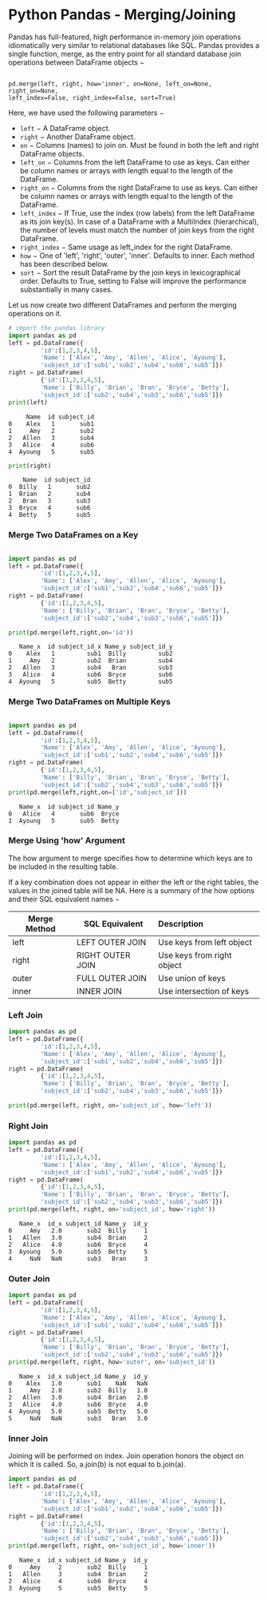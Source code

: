 
Python Pandas - Merging/Joining
===========================

Pandas has full-featured, high performance in-memory join operations idiomatically very similar to relational databases like SQL.
Pandas provides a single function, merge, as the entry point for all standard database join operations between DataFrame objects −
<pre><code>
pd.merge(left, right, how='inner', on=None, left_on=None, right_on=None,
left_index=False, right_index=False, sort=True)
</code></pre>


Here, we have used the following parameters −
* ``left`` − A DataFrame object.
* ``right`` − Another DataFrame object.
* ``on`` − Columns (names) to join on. Must be found in both the left and right DataFrame objects.
* ``left_on`` − Columns from the left DataFrame to use as keys. Can either be column names or arrays with length equal to the length of the DataFrame.
* ``right_on`` − Columns from the right DataFrame to use as keys. Can either be column names or arrays with length equal to the length of the DataFrame.
* ``left_index`` − If True, use the index (row labels) from the left DataFrame as its join key(s). In case of a DataFrame with a MultiIndex (hierarchical), the number of levels must match the number of join keys from the right DataFrame.
* ``right_index`` − Same usage as left_index for the right DataFrame.
* ``how`` − One of 'left', 'right', 'outer', 'inner'. Defaults to inner. Each method has been described below.
* ``sort`` − Sort the result DataFrame by the join keys in lexicographical order. Defaults to True, setting to False will improve the performance substantially in many cases.


Let us now create two different DataFrames and perform the merging operations on it.


```python
# import the pandas library
import pandas as pd
left = pd.DataFrame({
         'id':[1,2,3,4,5],
         'Name': ['Alex', 'Amy', 'Allen', 'Alice', 'Ayoung'],
         'subject_id':['sub1','sub2','sub4','sub6','sub5']})
right = pd.DataFrame(
         {'id':[1,2,3,4,5],
         'Name': ['Billy', 'Brian', 'Bran', 'Bryce', 'Betty'],
         'subject_id':['sub2','sub4','sub3','sub6','sub5']})
print(left)

```

         Name  id subject_id
    0    Alex   1       sub1
    1     Amy   2       sub2
    2   Allen   3       sub4
    3   Alice   4       sub6
    4  Ayoung   5       sub5



```python
print(right)
```

        Name  id subject_id
    0  Billy   1       sub2
    1  Brian   2       sub4
    2   Bran   3       sub3
    3  Bryce   4       sub6
    4  Betty   5       sub5


### Merge Two DataFrames on a Key


```python

import pandas as pd
left = pd.DataFrame({
         'id':[1,2,3,4,5],
         'Name': ['Alex', 'Amy', 'Allen', 'Alice', 'Ayoung'],
         'subject_id':['sub1','sub2','sub4','sub6','sub5']})
right = pd.DataFrame(
         {'id':[1,2,3,4,5],
         'Name': ['Billy', 'Brian', 'Bran', 'Bryce', 'Betty'],
         'subject_id':['sub2','sub4','sub3','sub6','sub5']})

```


```python
print(pd.merge(left,right,on='id'))
```

       Name_x  id subject_id_x Name_y subject_id_y
    0    Alex   1         sub1  Billy         sub2
    1     Amy   2         sub2  Brian         sub4
    2   Allen   3         sub4   Bran         sub3
    3   Alice   4         sub6  Bryce         sub6
    4  Ayoung   5         sub5  Betty         sub5


### Merge Two DataFrames on Multiple Keys


```python

import pandas as pd
left = pd.DataFrame({
         'id':[1,2,3,4,5],
         'Name': ['Alex', 'Amy', 'Allen', 'Alice', 'Ayoung'],
         'subject_id':['sub1','sub2','sub4','sub6','sub5']})
right = pd.DataFrame(
         {'id':[1,2,3,4,5],
         'Name': ['Billy', 'Brian', 'Bran', 'Bryce', 'Betty'],
         'subject_id':['sub2','sub4','sub3','sub6','sub5']})
print(pd.merge(left,right,on=['id','subject_id']))

```

       Name_x  id subject_id Name_y
    0   Alice   4       sub6  Bryce
    1  Ayoung   5       sub5  Betty


### Merge Using 'how' Argument

The how argument to merge specifies how to determine which keys are to be included in the resulting table. 

If a key combination does not appear in either the left or the right tables, the values in the joined table will be NA.
Here is a summary of the how options and their SQL equivalent names −


|Merge Method | SQL Equivalent | Description |
|----|----|:----|
|left |  LEFT OUTER JOIN |  Use keys from left object |
|right|  RIGHT OUTER JOIN | Use keys from right object|
|outer|  FULL OUTER JOIN |  Use union of keys|
|inner| INNER JOIN | Use intersection of keys|

### Left Join


```python
import pandas as pd
left = pd.DataFrame({
         'id':[1,2,3,4,5],
         'Name': ['Alex', 'Amy', 'Allen', 'Alice', 'Ayoung'],
         'subject_id':['sub1','sub2','sub4','sub6','sub5']})
right = pd.DataFrame(
         {'id':[1,2,3,4,5],
         'Name': ['Billy', 'Brian', 'Bran', 'Bryce', 'Betty'],
         'subject_id':['sub2','sub4','sub3','sub6','sub5']})
```


```python
print(pd.merge(left, right, on='subject_id', how='left'))
```

### Right Join


```python
import pandas as pd
left = pd.DataFrame({
         'id':[1,2,3,4,5],
         'Name': ['Alex', 'Amy', 'Allen', 'Alice', 'Ayoung'],
         'subject_id':['sub1','sub2','sub4','sub6','sub5']})
right = pd.DataFrame(
         {'id':[1,2,3,4,5],
         'Name': ['Billy', 'Brian', 'Bran', 'Bryce', 'Betty'],
         'subject_id':['sub2','sub4','sub3','sub6','sub5']})
print(pd.merge(left, right, on='subject_id', how='right'))


```

       Name_x  id_x subject_id Name_y  id_y
    0     Amy   2.0       sub2  Billy     1
    1   Allen   3.0       sub4  Brian     2
    2   Alice   4.0       sub6  Bryce     4
    3  Ayoung   5.0       sub5  Betty     5
    4     NaN   NaN       sub3   Bran     3


### Outer Join


```python
import pandas as pd
left = pd.DataFrame({
         'id':[1,2,3,4,5],
         'Name': ['Alex', 'Amy', 'Allen', 'Alice', 'Ayoung'],
         'subject_id':['sub1','sub2','sub4','sub6','sub5']})
right = pd.DataFrame(
         {'id':[1,2,3,4,5],
         'Name': ['Billy', 'Brian', 'Bran', 'Bryce', 'Betty'],
         'subject_id':['sub2','sub4','sub3','sub6','sub5']})
print(pd.merge(left, right, how='outer', on='subject_id'))
```

       Name_x  id_x subject_id Name_y  id_y
    0    Alex   1.0       sub1    NaN   NaN
    1     Amy   2.0       sub2  Billy   1.0
    2   Allen   3.0       sub4  Brian   2.0
    3   Alice   4.0       sub6  Bryce   4.0
    4  Ayoung   5.0       sub5  Betty   5.0
    5     NaN   NaN       sub3   Bran   3.0


### Inner Join
Joining will be performed on index. Join operation honors the object on which it is called. So, a.join(b) is not equal to b.join(a).



```python
import pandas as pd
left = pd.DataFrame({
         'id':[1,2,3,4,5],
         'Name': ['Alex', 'Amy', 'Allen', 'Alice', 'Ayoung'],
         'subject_id':['sub1','sub2','sub4','sub6','sub5']})
right = pd.DataFrame(
         {'id':[1,2,3,4,5],
         'Name': ['Billy', 'Brian', 'Bran', 'Bryce', 'Betty'],
         'subject_id':['sub2','sub4','sub3','sub6','sub5']})
print(pd.merge(left, right, on='subject_id', how='inner'))
```

       Name_x  id_x subject_id Name_y  id_y
    0     Amy     2       sub2  Billy     1
    1   Allen     3       sub4  Brian     2
    2   Alice     4       sub6  Bryce     4
    3  Ayoung     5       sub5  Betty     5


